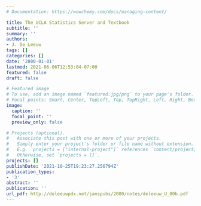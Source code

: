 ```yaml
---
# Documentation: https://wowchemy.com/docs/managing-content/

title: The UCLA Statistics Server and Textbook
subtitle: ''
summary: ''
authors:
- J. De Leeuw
tags: []
categories: []
date: '2000-01-01'
lastmod: 2021-06-06T12:53:04-07:00
featured: false
draft: false

# Featured image
# To use, add an image named `featured.jpg/png` to your page's folder.
# Focal points: Smart, Center, TopLeft, Top, TopRight, Left, Right, BottomLeft, Bottom, BottomRight.
image:
  caption: ''
  focal_point: ''
  preview_only: false

# Projects (optional).
#   Associate this post with one or more of your projects.
#   Simply enter your project's folder or file name without extension.
#   E.g. `projects = ["internal-project"]` references `content/project/deep-learning/index.md`.
#   Otherwise, set `projects = []`.
projects: []
publishDate: '2021-10-25T19:23:27.256794Z'
publication_types:
- '3'
abstract: ''
publication: ''
url_pdf: http://deleeuwpdx.net/janspubs/2000/notes/deleeuw_U_00b.pdf
---
```

